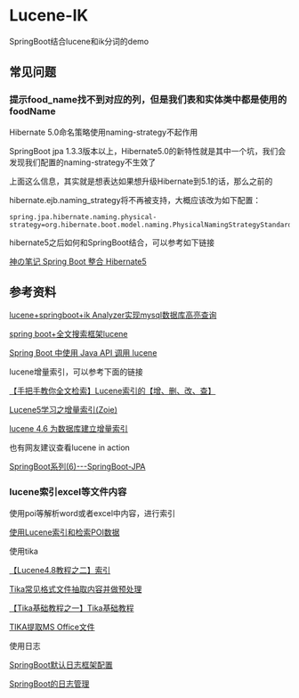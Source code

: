 # Lucene-IK

SpringBoot结合lucene和ik分词的demo

## 常见问题

### 提示food_name找不到对应的列，但是我们表和实体类中都是使用的foodName

Hibernate 5.0命名策略使用naming-strategy不起作用

SpringBoot jpa 1.3.3版本以上，Hibernate5.0的新特性就是其中一个坑，我们会发现我们配置的naming-strategy不生效了

上面这么信息，其实就是想表达如果想升级Hibernate到5.1的话，那么之前的

hibernate.ejb.naming_strategy将不再被支持，大概应该改为如下配置：

```
spring.jpa.hibernate.naming.physical-strategy=org.hibernate.boot.model.naming.PhysicalNamingStrategyStandardImpl
```

hibernate5之后如何和SpringBoot结合，可以参考如下链接

[神の笔记 Spring Boot 整合 Hibernate5 ](http://www.cnblogs.com/xiongjiajia/p/7553287.html)

## 参考资料

[lucene+springboot+ik Analyzer实现mysql数据库高亮查询](https://blog.csdn.net/biaoge0310/article/details/79115536)

[spring boot+全文搜索框架lucene](https://blog.csdn.net/weixin_38336658/article/details/80304326)

[Spring Boot 中使用 Java API 调用 lucene](https://segmentfault.com/a/1190000011916639)

lucene增量索引，可以参考下面的链接

[【手把手教你全文检索】Lucene索引的【增、删、改、查】](https://www.cnblogs.com/xing901022/p/3940243.html)

[Lucene5学习之增量索引(Zoie)](https://yq.aliyun.com/articles/45394)

[lucene 4.6 为数据库建立增量索引](https://blog.csdn.net/th676759829/article/details/17753803)

也有网友建议查看lucene in action

[SpringBoot系列(6)---SpringBoot-JPA](https://blog.csdn.net/tony308001970/article/details/74999680)

### lucene索引excel等文件内容

使用poi等解析word或者excel中内容，进行索引

[使用Lucene索引和检索POI数据](https://www.cnblogs.com/luxiaoxun/p/5020247.html)

使用tika

[【Lucene4.8教程之二】索引](https://www.cnblogs.com/jinhong-lu/p/4559446.html)

[Tika常见格式文件抽取内容并做预处理](https://www.cnblogs.com/baiboy/p/tika.html)

[【Tika基础教程之一】Tika基础教程](https://www.cnblogs.com/eaglegeek/p/4557910.html)

[TIKA提取MS Office文件 ](https://www.yiibai.com/tika/tika_extracting_ms_office_files.html)

使用日志

[SpringBoot默认日志框架配置](https://blog.csdn.net/flysun3344/article/details/80555746)

[SpringBoot的日志管理](https://www.cnblogs.com/zhangzhen894095789/p/6640808.html)